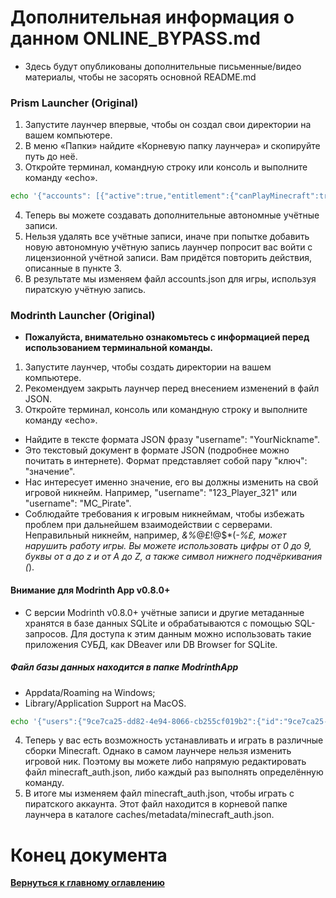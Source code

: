 # Дополнительная информация о данном ONLINE_BYPASS.md
- Здесь будут опубликованы дополнительные письменные/видео материалы, чтобы не засорять основной README.md

### Prism Launcher (Original)

1. Запустите лаунчер впервые, чтобы он создал свои директории на вашем компьютере.
2. В меню «Папки» найдите «Корневую папку лаунчера» и скопируйте путь до неё.
3. Откройте терминал, командную строку или консоль и выполните команду «echo».

```bash
echo '{"accounts": [{"active":true,"entitlement":{"canPlayMinecraft":true,"ownsMinecraft":true},"type":"MSA"}],"formatVersion":3}' > C:Ваш/Путь/До/Папки/Лаунчера/accounts.json
```

4. Теперь вы можете создавать дополнительные автономные учётные записи.
5. Нельзя удалять все учётные записи, иначе при попытке добавить новую автономную учётную запись лаунчер попросит вас войти с лицензионной учётной записи. Вам придётся повторить действия, описанные в пункте 3.
6. В результате мы изменяем файл accounts.json для игры, используя пиратскую учётную запись.

### Modrinth Launcher (Original)
- **Пожалуйста, внимательно ознакомьтесь с информацией перед использованием терминальной команды.**

1. Запустите лаунчер, чтобы создать директории на вашем компьютере.
2. Рекомендуем закрыть лаунчер перед внесением изменений в файл JSON.
3. Откройте терминал, консоль или командную строку и выполните команду «echo».

- Найдите в тексте формата JSON фразу "username": "YourNickname".
- Это текстовый документ в формате JSON (подробнее можно почитать в интернете). Формат представляет собой пару "ключ": "значение".
- Нас интересует именно значение, его вы должны изменить на свой игровой никнейм. Например, "username": "123_Player_321" или "username": "MC_Pirate".
- Соблюдайте требования к игровым никнеймам, чтобы избежать проблем при дальнейшем взаимодействии с серверами. Неправильный никнейм, например, *&%*@£!@$*(_-%£, может нарушить работу игры. Вы можете использовать цифры от 0 до 9, буквы от a до z и от A до Z, а также символ нижнего подчёркивания (_).

#### Внимание для Modrinth App v0.8.0+
- С версии Modrinth v0.8.0+ учётные записи и другие метаданные хранятся в базе данных SQLite и обрабатываются с помощью SQL-запросов. Для доступа к этим данным можно использовать такие приложения СУБД, как DBeaver или DB Browser for SQLite.

##### Файл базы данных находится в папке ModrinthApp
- Appdata/Roaming на Windows;
- Library/Application Support на MacOS.

```bash
echo '{"users":{"9ce7ca25-dd82-4e94-8066-cb255cf019b2":{"id":"9ce7ca25-dd82-4e94-8066-cb255cf019b2","username":"YourNickname","access_token":"null","refresh_token":"null","expires":"2077-12-12T00:12:34.999999Z"}},"default_user":"9ce7ca25-dd82-4e94-8066-cb255cf019b2"}' > C:Ваш/Путь/До/Папки/Лаунчера/caches/metadata/minecraft_auth.json
```

4. Теперь у вас есть возможность устанавливать и играть в различные сборки Minecraft. Однако в самом лаунчере нельзя изменить игровой ник. Поэтому вы можете либо напрямую редактировать файл minecraft_auth.json, либо каждый раз выполнять определённую команду.
5. В итоге мы изменяем файл minecraft_auth.json, чтобы играть с пиратского аккаунта. Этот файл находится в корневой папке лаунчера в каталоге caches/metadata/minecraft_auth.json.

# Конец документа
__[Вернуться к главному оглавлению](../README.md)__